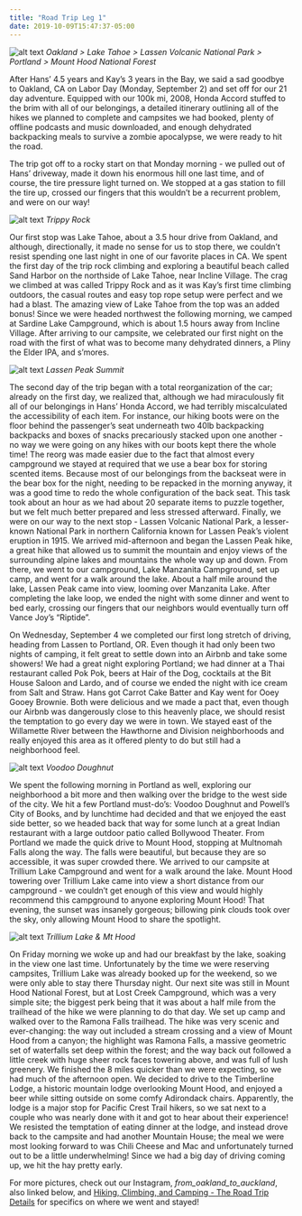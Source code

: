 ```yaml
---
title: "Road Trip Leg 1"
date: 2019-10-09T15:47:37-05:00
---
```


![alt text](https://res.cloudinary.com/dqsylhojv/image/upload/w_700,q_auto/v1570911871/hanswustrack.com/road-trip-leg-1/Leg1-4_xshtyt.png "Leg 1 Route")
_Oakland > Lake Tahoe > Lassen Volcanic National Park > Portland > Mount Hood National Forest_

After Hans’ 4.5 years and Kay’s 3 years in the Bay, we said a sad goodbye to Oakland, CA on Labor Day (Monday, September 2) and set off for our 21 day adventure. Equipped with our 100k mi, 2008, Honda Accord stuffed to the brim with all of our belongings, a detailed itinerary outlining all of the hikes we planned to complete and campsites we had booked, plenty of offline podcasts and music downloaded, and enough dehydrated backpacking meals to survive a zombie apocalypse, we were ready to hit the road. 
 
The trip got off to a rocky start on that Monday morning - we pulled out of Hans’ driveway, made it down his enormous hill one last time, and of course, the tire pressure light turned on. We stopped at a gas station to fill the tire up, crossed our fingers that this wouldn’t be a recurrent problem, and were on our way! 

![alt text](https://res.cloudinary.com/dqsylhojv/image/upload/w_700,q_auto/v1570655133/hanswustrack.com/road-trip-leg-1/IMG_5511_ggcude.jpg "Trippy Rock")
_Trippy Rock_

Our first stop was Lake Tahoe, about a 3.5 hour drive from Oakland, and although, directionally, it made no sense for us to stop there, we couldn’t resist spending one last night in one of our favorite places in CA. We spent the first day of the trip rock climbing and exploring a beautiful beach called Sand Harbor on the northside of Lake Tahoe, near Incline Village. The crag we climbed at was called Trippy Rock and as it was Kay’s first time climbing outdoors, the casual routes and easy top rope setup were perfect and we had a blast. The amazing view of Lake Tahoe from the top was an added bonus! Since we were headed northwest the following morning, we camped at Sardine Lake Campground, which is about 1.5 hours away from Incline Village. After arriving to our campsite, we celebrated our first night on the road with the first of what was to become many dehydrated dinners, a Pliny the Elder IPA, and s’mores.

![alt text](https://res.cloudinary.com/dqsylhojv/image/upload/w_700,q_auto/v1570656069/hanswustrack.com/road-trip-leg-1/IMG_7288_fnknut.jpg "Lassen Peak Summit")
_Lassen Peak Summit_

The second day of the trip began with a total reorganization of the car; already on the first day, we realized that, although we had miraculously fit all of our belongings in Hans’ Honda Accord, we had terribly miscalculated the accessibility of each item. For instance, our hiking boots were on the floor behind the passenger’s seat underneath two 40lb backpacking backpacks and boxes of snacks precariously stacked upon one another - no way we were going on any hikes with our boots kept there the whole time! The reorg was made easier due to the fact that almost every campground we stayed at required that we use a bear box for storing scented items. Because most of our belongings from the backseat were in the bear box for the night, needing to be repacked in the morning anyway, it was a good time to redo the whole configuration of the back seat. This task took about an hour as we had about 20 separate items to puzzle together, but we felt much better prepared and less stressed afterward. Finally, we were on our way to the next stop - Lassen Volcanic National Park, a lesser-known National Park in northern California known for Lassen Peak’s violent eruption in 1915. We arrived mid-afternoon and began the Lassen Peak hike, a great hike that allowed us to summit the mountain and enjoy views of the surrounding alpine lakes and mountains the whole way up and down. From there, we went to our campground, Lake Manzanita Campground, set up camp, and went for a walk around the lake. About a half mile around the lake, Lassen Peak came into view, looming over Manzanita Lake. After completing the lake loop, we ended the night with some dinner and went to bed early, crossing our fingers that our neighbors would eventually turn off Vance Joy’s “Riptide”.

On Wednesday, September 4 we completed our first long stretch of driving, heading from Lassen to Portland, OR. Even though it had only been two nights of camping, it felt great to settle down into an Airbnb and take some showers! We had a great night exploring Portland; we had dinner at a Thai restaurant called Pok Pok, beers at Hair of the Dog, cocktails at the Bit House Saloon and Lardo, and of course we ended the night with ice cream from Salt and Straw. Hans got Carrot Cake Batter and Kay went for Ooey Gooey Brownie. Both were delicious and we made a pact that, even though our Airbnb was dangerously close to this heavenly place, we should resist the temptation to go every day we were in town. We stayed east of the Willamette River between the Hawthorne and Division neighborhoods and really enjoyed this area as it offered plenty to do but still had a neighborhood feel. 

![alt text](https://res.cloudinary.com/dqsylhojv/image/upload/h_0.15/v1570656837/hanswustrack.com/road-trip-leg-1/IMG_1991_jqmjux.jpg "Voodoo Doughnut")
_Voodoo Doughnut_

We spent the following morning in Portland as well, exploring our neighborhood a bit more and then walking over the bridge to the west side of the city. We hit a few Portland must-do’s: Voodoo Doughnut and Powell’s City of Books, and by lunchtime had decided and that we enjoyed the east side better, so we headed back that way for some lunch at a great Indian restaurant with a large outdoor patio called Bollywood Theater. From Portland we made the quick drive to Mount Hood, stopping at Multnomah Falls along the way. The falls were beautiful, but because they are so accessible, it was super crowded there. We arrived to our campsite at Trillium Lake Campground and went for a walk around the lake. Mount Hood towering over Trillium Lake came into view a short distance from our campground - we couldn’t get enough of this view and would highly recommend this campground to anyone exploring Mount Hood! That evening, the sunset was insanely gorgeous; billowing pink clouds took over the sky, only allowing Mount Hood to share the spotlight.  

![alt text](https://res.cloudinary.com/dqsylhojv/image/upload/w_700,q_auto/v1570656605/hanswustrack.com/road-trip-leg-1/IMG_2177_mwabv7.jpg "Trillium Lake & Mt Hood")
_Trillium Lake & Mt Hood_

On Friday morning we woke up and had our breakfast by the lake, soaking in the view one last time. Unfortunately by the time we were reserving campsites, Trillium Lake was already booked up for the weekend, so we were only able to stay there Thursday night. Our next site was still in Mount Hood National Forest, but at Lost Creek Campground, which was a very simple site; the biggest perk being that it was about a half mile from the trailhead of the hike we were planning to do that day. We set up camp and walked over to the Ramona Falls trailhead. The hike was very scenic and ever-changing: the way out included a stream crossing and a view of Mount Hood from a canyon; the highlight was Ramona Falls, a massive geometric set of waterfalls set deep within the forest; and the way back out followed a little creek with huge sheer rock faces towering above, and was full of lush greenery. We finished the 8 miles quicker than we were expecting, so we had much of the afternoon open. We decided to drive to the Timberline Lodge, a historic mountain lodge overlooking Mount Hood, and enjoyed a beer while sitting outside on some comfy Adirondack chairs. Apparently, the lodge is a major stop for Pacific Crest Trail hikers, so we sat next to a couple who was nearly done with it and got to hear about their experience! We resisted the temptation of eating dinner at the lodge, and instead drove back to the campsite and had another Mountain House; the meal we were most looking forward to was Chili Cheese and Mac and unfortunately turned out to be a little underwhelming! Since we had a big day of driving coming up, we hit the hay pretty early. 

For more pictures, check out our Instagram, *from_oakland_to_auckland*, also linked below, and [Hiking, Climbing, and Camping - The Road Trip Details](/travel/road-trip-details/) for specifics on where we went and stayed!